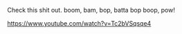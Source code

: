 Check this shit out. 
boom,
bam,
bop,
batta bop boop,
pow!

https://www.youtube.com/watch?v=Tc2bVSqsqe4
